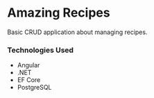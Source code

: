 # Amazing Recipes

Basic CRUD application about managing recipes.

### Technologies Used
- Angular
- .NET
- EF Core
- PostgreSQL
